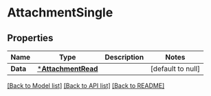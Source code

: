 # AttachmentSingle

## Properties
Name | Type | Description | Notes
------------ | ------------- | ------------- | -------------
**Data** | [***AttachmentRead**](AttachmentRead.md) |  | [default to null]

[[Back to Model list]](../README.md#documentation-for-models) [[Back to API list]](../README.md#documentation-for-api-endpoints) [[Back to README]](../README.md)

